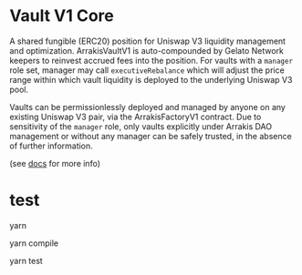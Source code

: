 # Vault V1 Core

A shared fungible (ERC20) position for Uniswap V3 liquidity management and optimization. ArrakisVaultV1 is auto-compounded by Gelato Network keepers to reinvest accrued fees into the position. For vaults with a `manager` role set, manager may call `executiveRebalance` which will adjust the price range within which vault liquidity is deployed to the underlying Uniswap V3 pool. 

Vaults can be permissionlessly deployed and managed by anyone on any existing Uniswap V3 pair, via the ArrakisFactoryV1 contract. Due to sensitivity of the `manager` role, only vaults explicitly under Arrakis DAO management or without any manager can be safely trusted, in the absence of further information. 

(see [docs](https://docs-g-uni.gelato.network) for more info)

# test

yarn

yarn compile

yarn test
